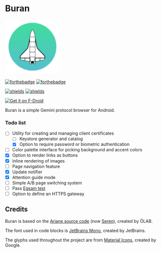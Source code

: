 # Buran

<img width="180" src="buran.svg" />

[![forthebadge](https://forthebadge.com/images/badges/built-for-android.svg)](https://github.com/Corewala/Buran#buran)
[![forthebadge](https://forthebadge.com/images/badges/as-seen-on-tv.svg)](https://github.com/Corewala/Buran#buran)

[![shields](https://img.shields.io/badge/Download-Here-orange?style=for-the-badge)](https://github.com/Corewala/Buran/releases/latest)
[![shields](https://img.shields.io/badge/license-GPL-blue?style=for-the-badge)](https://github.com/Corewala/Buran/blob/master/LICENSE)

<a href="https://f-droid.org/packages/corewala.gemini.buran">
    <img src="https://fdroid.gitlab.io/artwork/badge/get-it-on.png"
    alt="Get it on F-Droid"
    height="80">
</a>

Buran is a simple Gemini protocol browser for Android.

### Todo list

- [ ] Utility for creating and managing client certificates
  - [ ] Keystore generator and catalog
  - [X] Option to require password or biometric authentication
- [ ] Color palette interface for picking background and accent colors
- [X] Option to render links as buttons
- [X] Inline rendering of images
- [ ] Page navigation feature
- [X] Update notifier
- [X] Attention guide mode
- [ ] Simple A/B page switching system
- [ ] Pass [Egsam test](https://github.com/pitr/egsam)
- [ ] Option to define an HTTPS gateway 

## Credits

Buran is based on the [Ariane source code](https://web.archive.org/web/20210920212507/https://codeberg.org/oppenlab/Ariane) (now [Seren](https://orllewin.neocities.org/seren/)), created by ÖLAB.

The font used in code blocks is [JetBrains Mono](https://www.jetbrains.com/lp/mono/), created by JetBrains.

The glyphs used throughout the project are from [Material Icons](https://fonts.google.com/icons), created by Google.